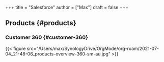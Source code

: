 +++
title = "Salesforce"
author = ["Max"]
draft = false
+++

## Products {#products}


### Customer 360 {#customer-360}

{{< figure src="/Users/max/SynologyDrive/OrgMode/org-roam/2021-07-04_21-48-06_products-overview-360-sm-au.jpg" >}}
